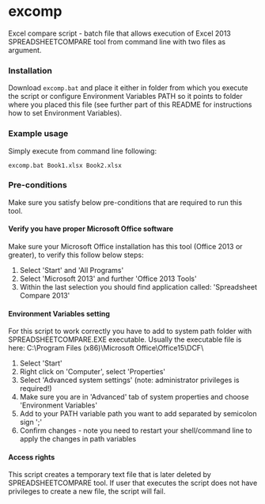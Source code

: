 # excomp

Excel compare script - batch file that allows execution of Excel 2013 SPREADSHEETCOMPARE tool from command line with two files as argument.

### Installation

Download ```excomp.bat``` and place it either in folder from which you execute the script or configure Environment Variables PATH so it points to folder where you placed this file (see further part of this README for instructions how to set Environment Variables).

### Example usage

Simply execute from command line following:

```
excomp.bat Book1.xlsx Book2.xlsx
```

### Pre-conditions

Make sure you satisfy below pre-conditions that are required to run this tool.

#### Verify you have proper Microsoft Office software

Make sure your Microsoft Office installation has this tool (Office 2013 or greater), to verify this follow below steps:

1. Select 'Start'  and 'All Programs'
2. Select 'Microsoft 2013' and further 'Office 2013 Tools'
3. Within the last selection you should find application called: 'Spreadsheet Compare 2013'

#### Environment Variables setting

For this script to work correctly you have to add to system path folder with SPREADSHEETCOMPARE.EXE executable.
Usually the executable file is here: C:\Program Files (x86)\Microsoft Office\Office15\DCF\

1. Select 'Start' 
2. Right click on 'Computer', select 'Properties'
3. Select 'Advanced system settings' (note: administrator privileges is required!)
4. Make sure you are in 'Advanced' tab of system properties and choose 'Environment Variables'
5. Add to your PATH variable path you want to add separated by semicolon sign ';'
6. Confirm changes - note you need to restart your shell/command line to apply the changes in path variables

#### Access rights

This script creates a temporary text file that is later deleted by SPREADSHEETCOMPARE tool. If user that executes the script does not have privileges to create a new file, the script will fail.
